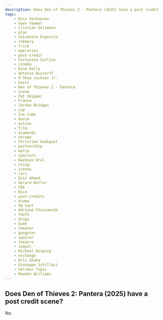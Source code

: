 ```yaml
---
description: Does Den of Thieves 2 - Pantera (2025) have a post credit scene?
tags: 
    - Rico Verhoeven
    - Swen Temmel
    - Cristian Solimeno
    - plan
    - Salvatore Esposito
    - robbery
    - trick
    - operation
    - post-credit
    - Fortunato Cerlino
    - cinema
    - Dino Kelly
    - Antonio Bustorff
    - O'Shea Jackson Jr.
    - heist
    - Den of Thieves 2 - Pantera
    - scene
    - Pat SKipper
    - France
    - Jordan Bridges
    - cop
    - Ice Cube
    - movie
    - action
    - film
    - diamonds
    - escape
    - Christian Gudegast
    - partnership
    - mafia
    - spoilers
    - Nazmiye Oral
    - sting
    - scenes
    - cars
    - Evin Ahmad
    - Gerard Butler
    - FBI
    - Nice
    - post-credits
    - drama
    - 50 Cent
    - Adriano Chiaramida
    - theft
    - drugs
    - bank
    - theater
    - gangster
    - spoiler
    - theatre
    - sequel
    - Michael Bisping
    - exchange
    - Orli Shuka
    - Giuseppe Schillaci
    - Velibor Topic
    - Meadon Williams
---
```


## Does Den of Thieves 2: Pantera (2025) have a post credit scene?

No.
